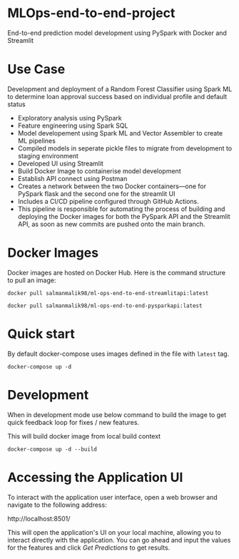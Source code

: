 # MLOps-end-to-end-project
End-to-end prediction model development using PySpark with Docker and Streamlit

# Use Case

Development and deployment of a Random Forest Classifier using Spark ML to determine loan approval success based on individual profile and default status

* Exploratory analysis using PySpark
* Feature engineering using Spark SQL
* Model developement using Spark ML and Vector Assembler to create ML pipelines
* Compiled models in seperate pickle files to migrate from development to staging environment
* Developed UI using Streamlit 
* Build Docker Image to containerise model development
* Establish API connect using Postman 
* Creates a network between the two Docker containers—one for PySpark flask and the second one for the streamlit UI
* Includes a CI/CD pipeline configured through GitHub Actions. 
* This pipeline is responsible for automating the process of building and deploying the Docker images for both the PySpark API and the Streamlit API, as soon as new commits are pushed onto the main branch. 

# Docker Images

Docker images are hosted on Docker Hub. Here is the command structure to pull an image:

```shell
docker pull salmanmalik98/ml-ops-end-to-end-streamlitapi:latest
```

```shell
docker pull salmanmalik98/ml-ops-end-to-end-pysparkapi:latest
```

# Quick start

By default docker-compose uses images defined in the file with `latest` tag.

```shell
docker-compose up -d
```

# Development

When in development mode use below command to build the image to get quick feedback loop for fixes / new features.

This will build docker image from local build context

```shell
docker-compose up -d --build
```

# Accessing the Application UI

To interact with the application user interface, open a web browser and navigate to the following address: 

http://localhost:8501/

This will open the application's UI on your local machine, allowing you to interact directly with the application.
You can go ahead and input the values for the features and click _Get Predictions_ to get results.




